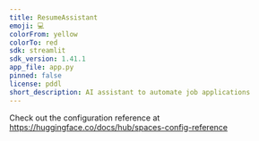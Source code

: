 ```yaml
---
title: ResumeAssistant
emoji: 💻
colorFrom: yellow
colorTo: red
sdk: streamlit
sdk_version: 1.41.1
app_file: app.py
pinned: false
license: pddl
short_description: AI assistant to automate job applications
---
```


Check out the configuration reference at https://huggingface.co/docs/hub/spaces-config-reference
